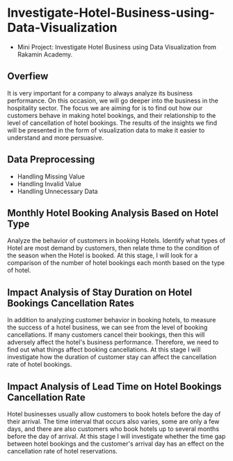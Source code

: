 # Investigate-Hotel-Business-using-Data-Visualization
- Mini Project: Investigate Hotel Business using Data Visualization from Rakamin Academy.

## Overfiew
It is very important for a company to always analyze its business performance. On this occasion, we will go deeper into the business in the hospitality sector. The focus we are aiming for is to find out how our customers behave in making hotel bookings, and their relationship to the level of cancellation of hotel bookings. The results of the insights we find will be presented in the form of visualization data to make it easier to understand and more persuasive.

## Data Preprocessing
- Handling Missing Value
- Handling Invalid Value
- Handling Unnecessary Data

## Monthly Hotel Booking Analysis Based on Hotel Type
Analyze the behavior of customers in booking Hotels. Identify what types of Hotel are most demand by customers, then relate thme to the condition of the season when the Hotel is booked. At this stage, I will look for a comparison of the number of hotel bookings each month based on the type of hotel.

## Impact Analysis of Stay Duration on Hotel Bookings Cancellation Rates
In addition to analyzing customer behavior in booking hotels, to measure the success of a hotel business, we can see from the level of booking cancellations. If many customers cancel their bookings, then this will adversely affect the hotel's business performance. Therefore, we need to find out what things affect booking cancellations. At this stage I will investigate how the duration of customer stay can affect the cancellation rate of hotel bookings.

## Impact Analysis of Lead Time on Hotel Bookings Cancellation Rate
Hotel businesses usually allow customers to book hotels before the day of their arrival. The time interval that occurs also varies, some are only a few days, and there are also customers who book hotels up to several months before the day of arrival. At this stage I will investigate whether the time gap between hotel bookings and the customer's arrival day has an effect on the cancellation rate of hotel reservations.
